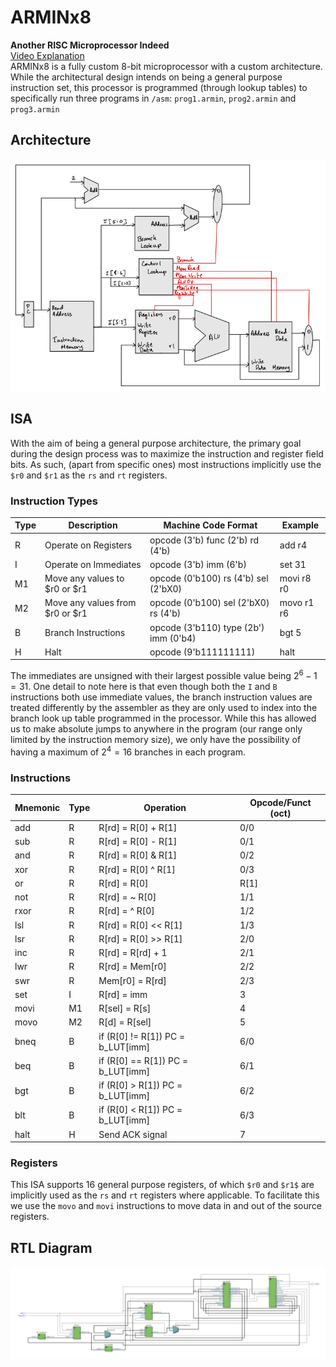 # ARMINx8
 **Another RISC Microprocessor Indeed**\
[Video Explanation](https://youtu.be/0jN2UPsxYUo)\
ARMINx8 is a fully custom 8-bit microprocessor with a custom architecture.
While the architectural design intends on being a general purpose instruction set, this processor is programmed (through lookup tables) to specifically run three programs in `/asm`: `prog1.armin`, `prog2.armin` and `prog3.armin`

## Architecture
![](./img/arch.png)

## ISA
With the aim of being a general purpose architecture, the primary goal during the design process was to maximize the instruction and register field bits. As such, (apart from specific ones) most instructions implicitly use the `$r0` and `$r1` as the `rs` and `rt` registers.
### Instruction Types 
| Type | Description                     | Machine Code Format                   | Example    |
|------|---------------------------------|---------------------------------------|------------|
| R    | Operate on Registers            | opcode (3'b) func (2'b) rd (4'b)      | add r4     |
| I    | Operate on Immediates           | opcode (3'b) imm (6'b)                | set 31     |
| M1   | Move any values to $r0 or $r1   | opcode (0'b100) rs (4'b) sel (2'bX0)  | movi r8 r0 |
| M2   | Move any values from $r0 or $r1 | opcode (0'b100) sel (2'bX0) rs (4'b)  | movo r1 r6 |
| B    | Branch Instructions             | opcode (3'b110) type (2b') imm (0'b4) | bgt 5      |
| H    | Halt                            | opcode (9'b111111111)                 | halt       |

The immediates are unsigned with their largest possible value being $2^6-1 = 31$. One detail to note here is that even though both the `I` and `B` instructions both use immediate values, the branch instruction values are treated differently by the assembler as they are only used to index into the branch look up table programmed in the processor. While this has allowed us to make absolute jumps to anywhere in the program (our range only limited by the instruction memory size), we only have the possibility of  having a maximum of $2^4 = 16$ branches in each program.
### Instructions
| Mnemonic | Type | Operation                         | Opcode/Funct (oct) |
|----------|------|-----------------------------------|--------------------|
| add      | R    | R[rd] = R[0] + R[1]               | 0/0                |
| sub      | R    | R[rd] = R[0] - R[1]               | 0/1                |
| and      | R    | R[rd] = R[0] & R[1]               | 0/2                |
| xor      | R    | R[rd] = R[0] ^ R[1]               | 0/3                |
| or       | R    | R[rd] = R[0] | R[1]               | 1/0                |
| not      | R    | R[rd] = ~ R[0]                    | 1/1                |
| rxor     | R    | R[rd] = ^ R[0]                    | 1/2                |
| lsl      | R    | R[rd] = R[0] << R[1]              | 1/3                |
| lsr      | R    | R[rd] = R[0] >> R[1]              | 2/0                |
| inc      | R    | R[rd] = R[rd] + 1                 | 2/1                |
| lwr      | R    | R[rd] = Mem[r0]                   | 2/2                |
| swr      | R    | Mem[r0] = R[rd]                   | 2/3                |
| set      | I    | R[rd] = imm                       | 3                  |
| movi     | M1   | R[sel] = R[s]                     | 4                  |
| movo     | M2   | R[d] = R[sel]                     | 5                  |
| bneq     | B    | if (R[0] != R[1]) PC = b_LUT[imm] | 6/0                |
| beq      | B    | if (R[0] == R[1]) PC = b_LUT[imm] | 6/1                |
| bgt      | B    | if (R[0] > R[1]) PC = b_LUT[imm]  | 6/2                |
| blt      | B    | if (R[0] < R[1]) PC = b_LUT[imm]  | 6/3                |
| halt     | H    | Send ACK signal                   | 7                  |

### Registers
This ISA supports 16 general purpose registers, of which `$r0` and `$r1$` are implicitly used as the `rs` and `rt` registers where applicable. To facilitate this we use the `movo` and `movi` instructions to move data in and out of the source registers.

## RTL Diagram
![](img/RTL.png)
